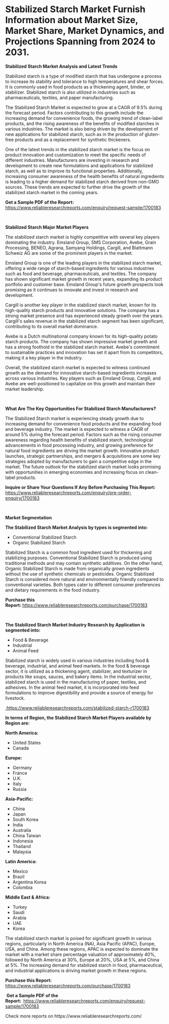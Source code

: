 <p><h1>Stabilized Starch Market Furnish Information about Market Size, Market Share, Market Dynamics, and Projections Spanning from 2024 to 2031.</h1></p><p><strong>Stabilized Starch Market Analysis and Latest Trends</strong></p>
<p><p>Stabilized starch is a type of modified starch that has undergone a process to increase its stability and tolerance to high temperatures and shear forces. It is commonly used in food products as a thickening agent, binder, or stabilizer. Stabilized starch is also utilized in industries such as pharmaceuticals, textiles, and paper manufacturing.</p><p>The Stabilized Starch Market is expected to grow at a CAGR of 9.5% during the forecast period. Factors contributing to this growth include the increasing demand for convenience foods, the growing trend of clean-label products, and the rising awareness of the benefits of modified starches in various industries. The market is also being driven by the development of new applications for stabilized starch, such as in the production of gluten-free products and as a replacement for synthetic thickeners.</p><p>One of the latest trends in the stabilized starch market is the focus on product innovation and customization to meet the specific needs of different industries. Manufacturers are investing in research and development to create new formulations and applications for stabilized starch, as well as to improve its functional properties. Additionally, increasing consumer awareness of the health benefits of natural ingredients is leading to a higher demand for stabilized starch derived from non-GMO sources. These trends are expected to further drive the growth of the stabilized starch market in the coming years.</p></p>
<p><strong>Get a Sample PDF of the Report:&nbsp;</strong> <a href="https://www.reliableresearchreports.com/enquiry/request-sample/1700183">https://www.reliableresearchreports.com/enquiry/request-sample/1700183</a></p>
<p>&nbsp;</p>
<p><strong>Stabilized Starch Major Market Players</strong></p>
<p><p>The stabilized starch market is highly competitive with several key players dominating the industry. Emsland Group, SMS Corporation, Avebe, Grain Processing, BENEO, Agrana, Samyang Holdings, Cargill, and Blattmann Schweiz AG are some of the prominent players in the market.</p><p>Emsland Group is one of the leading players in the stabilized starch market, offering a wide range of starch-based ingredients for various industries such as food and beverage, pharmaceuticals, and textiles. The company has shown significant market growth in recent years, expanding its product portfolio and customer base. Emsland Group's future growth prospects look promising as it continues to innovate and invest in research and development.</p><p>Cargill is another key player in the stabilized starch market, known for its high-quality starch products and innovative solutions. The company has a strong market presence and has experienced steady growth over the years. Cargill's sales revenue in the stabilized starch segment has been significant, contributing to its overall market dominance.</p><p>Avebe is a Dutch multinational company known for its high-quality potato starch products. The company has shown impressive market growth and has a strong foothold in the stabilized starch market. Avebe's commitment to sustainable practices and innovation has set it apart from its competitors, making it a key player in the industry.</p><p>Overall, the stabilized starch market is expected to witness continued growth as the demand for innovative starch-based ingredients increases across various industries. Key players such as Emsland Group, Cargill, and Avebe are well-positioned to capitalize on this growth and maintain their market leadership.</p></p>
<p>&nbsp;</p>
<p><strong>What Are The Key Opportunities For Stabilized Starch Manufacturers?</strong></p>
<p><p>The Stabilized Starch market is experiencing steady growth due to increasing demand for convenience food products and the expanding food and beverage industry. The market is expected to witness a CAGR of around 5% during the forecast period. Factors such as the rising consumer awareness regarding health benefits of stabilized starch, technological advancements in food processing industry, and growing preference for natural food ingredients are driving the market growth. Innovative product launches, strategic partnerships, and mergers & acquisitions are some key strategies adopted by manufacturers to gain a competitive edge in the market. The future outlook for the stabilized starch market looks promising with opportunities in emerging economies and increasing focus on clean-label products.</p></p>
<p><strong>Inquire or Share Your Questions If Any Before Purchasing This Report:</strong> <a href="https://www.reliableresearchreports.com/enquiry/pre-order-enquiry/1700183">https://www.reliableresearchreports.com/enquiry/pre-order-enquiry/1700183</a></p>
<p>&nbsp;</p>
<p><strong>Market Segmentation</strong></p>
<p><strong>The Stabilized Starch Market Analysis by types is segmented into:</strong></p>
<p><ul><li>Conventional Stabilized Starch</li><li>Organic Stabilized Starch</li></ul></p>
<p><p>Stabilized Starch is a common food ingredient used for thickening and stabilizing purposes. Conventional Stabilized Starch is produced using traditional methods and may contain synthetic additives. On the other hand, Organic Stabilized Starch is made from organically grown ingredients without the use of synthetic chemicals or pesticides. Organic Stabilized Starch is considered more natural and environmentally friendly compared to conventional varieties. Both types cater to different consumer preferences and dietary requirements in the food industry.</p></p>
<p><strong>Purchase this Report:&nbsp;</strong><a href="https://www.reliableresearchreports.com/purchase/1700183">https://www.reliableresearchreports.com/purchase/1700183</a></p>
<p>&nbsp;</p>
<p><strong>The Stabilized Starch Market Industry Research by Application is segmented into:</strong></p>
<p><ul><li>Food & Beverage</li><li>Industrial</li><li>Animal Feed</li></ul></p>
<p><p>Stabilized starch is widely used in various industries including food & beverage, industrial, and animal feed markets. In the food & beverage sector, it is utilized as a thickening agent, stabilizer, and texturizer in products like soups, sauces, and bakery items. In the industrial sector, stabilized starch is used in the manufacturing of paper, textiles, and adhesives. In the animal feed market, it is incorporated into feed formulations to improve digestibility and provide a source of energy for livestock.</p></p>
<p><a href="https://www.reliableresearchreports.com/stabilized-starch-r1700183">&nbsp;https://www.reliableresearchreports.com/stabilized-starch-r1700183</a></p>
<p><strong>In terms of Region, the Stabilized Starch Market Players available by Region are:</strong></p>
<p>
    <p> <strong> North America: </strong>
        <ul>
            <li>United States</li>
            <li>Canada</li>
        </ul>
        </p> 
    <p> <strong> Europe: </strong>
        <ul>
            <li>Germany</li>
            <li>France</li>
            <li>U.K.</li>
            <li>Italy</li>
            <li>Russia</li>
        </ul>
        </p> 
    <p> <strong> Asia-Pacific: </strong>
        <ul>
            <li>China</li>
            <li>Japan</li>
            <li>South Korea</li>
            <li>India</li>
            <li>Australia</li>
            <li>China Taiwan</li>
            <li>Indonesia</li>
            <li>Thailand</li>
            <li>Malaysia</li>
        </ul>
        </p> 
    <p> <strong> Latin America: </strong>
        <ul>
            <li>Mexico</li>
            <li>Brazil</li>
            <li>Argentina Korea</li>
            <li>Colombia</li>
        </ul>
        </p> 
    <p> <strong> Middle East & Africa: </strong>
        <ul>
            <li>Turkey</li>
            <li>Saudi</li>
            <li>Arabia</li>
            <li>UAE</li>
            <li>Korea</li>
        </ul>
    </p>
    </p>
<p><p>The stabilized starch market is poised for significant growth in various regions, particularly in North America (NA), Asia Pacific (APAC), Europe, USA, and China. Among these regions, APAC is expected to dominate the market with a market share percentage valuation of approximately 40%, followed by North America at 30%, Europe at 20%, USA at 5%, and China at 5%. The increasing demand for stabilized starch in food, pharmaceutical, and industrial applications is driving market growth in these regions.</p></p>
<p><strong>Purchase this Report: </strong><a href="https://www.reliableresearchreports.com/purchase/1700183">https://www.reliableresearchreports.com/purchase/1700183</a></p>
<p>&nbsp;<strong>Get a Sample PDF of the Report:&nbsp;&nbsp;</strong><a href="https://www.reliableresearchreports.com/enquiry/request-sample/1700183">https://www.reliableresearchreports.com/enquiry/request-sample/1700183</a></p>
<p><strong></strong></p>
<p>Check more reports on https://www.reliableresearchreports.com/</p>